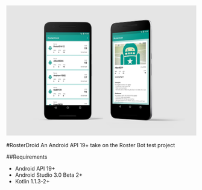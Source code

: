 ![RosterDroid](preview.jpg)

#RosterDroid
An Android API 19+ take on the Roster Bot test project

##Requirements
- Android API 19+
- Android Studio 3.0 Beta 2+
- Kotlin 1.1.3-2+